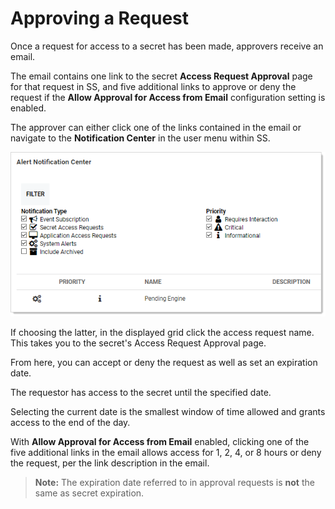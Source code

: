 [title]: # (Approving a Request)
[tags]: # (Access Requests)
[priority]: # (1000)

# Approving a Request



Once a request for access to a secret has been made, approvers receive an email.

The email contains one link to the secret **Access Request Approval** page for that request in SS, and five additional links to approve or deny the request if the **Allow Approval for Access from Email** configuration setting is enabled.

The approver can either click one of the links contained in the email or navigate to the **Notification Center** in the user menu within SS.

![1557779128449](images/1557779128449.png)

If choosing the latter, in the displayed grid click the access request name. This takes you to the secret's Access Request Approval page.

From here, you can accept or deny the request as well as set an expiration date.

The requestor has access to the secret until the specified date.

Selecting the current date is the smallest window of time allowed and grants access to the end of the day.

With **Allow Approval for Access from Email** enabled, clicking one of the five additional links in the email allows access for 1, 2, 4, or 8 hours or deny the request, per the link description in the email.

> **Note:** The expiration date referred to in approval requests is **not** the same as secret expiration.

